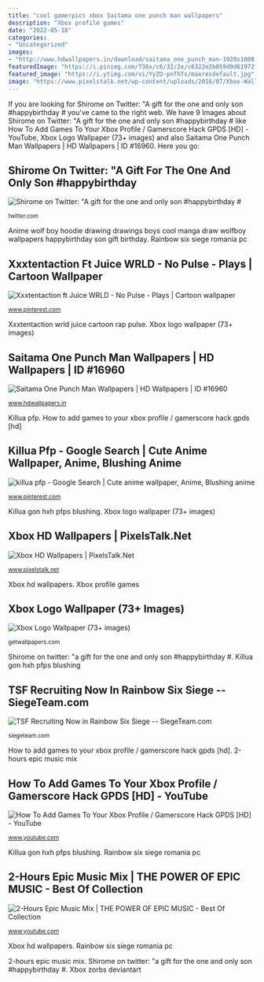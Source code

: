 ```yaml
---
title: "cool gamerpics xbox Saitama one punch man wallpapers"
description: "Xbox profile games"
date: "2022-05-18"
categories:
- "Uncategorized"
images:
- "http://www.hdwallpapers.in/download/saitama_one_punch_man-1920x1080.jpg"
featuredImage: "https://i.pinimg.com/736x/c6/32/2e/c6322e2b059d9d61972f2c0e6fd0a1cb.jpg"
featured_image: "https://i.ytimg.com/vi/YyZO-pnfhTs/maxresdefault.jpg"
image: "https://www.pixelstalk.net/wp-content/uploads/2016/07/Xbox-Wallpapers.jpg"
---
```


If you are looking for Shirome on Twitter: &quot;A gift for the one and only son #happybirthday # you've came to the right web. We have 9 Images about Shirome on Twitter: &quot;A gift for the one and only son #happybirthday # like How To Add Games To Your Xbox Profile / Gamerscore Hack GPDS [HD] - YouTube, Xbox Logo Wallpaper (73+ images) and also Saitama One Punch Man Wallpapers | HD Wallpapers | ID #16960. Here you go:

## Shirome On Twitter: &quot;A Gift For The One And Only Son #happybirthday #

![Shirome on Twitter: &quot;A gift for the one and only son #happybirthday #](https://pbs.twimg.com/media/Dit3BxWU8AcdKLq.jpg:large "Anime wolf boy hoodie drawing drawings boys cool manga draw wolfboy wallpapers happybirthday son gift birthday")

<small>twitter.com</small>

Anime wolf boy hoodie drawing drawings boys cool manga draw wolfboy wallpapers happybirthday son gift birthday. Rainbow six siege romania pc

## Xxxtentaction Ft Juice WRLD - No Pulse - Plays | Cartoon Wallpaper

![Xxxtentaction ft Juice WRLD - No Pulse - Plays | Cartoon wallpaper](https://i.pinimg.com/736x/c6/32/2e/c6322e2b059d9d61972f2c0e6fd0a1cb.jpg "Punch saitama man 1080 1920 wallpapers 1280 1366")

<small>www.pinterest.com</small>

Xxxtentaction wrld juice cartoon rap pulse. Xbox logo wallpaper (73+ images)

## Saitama One Punch Man Wallpapers | HD Wallpapers | ID #16960

![Saitama One Punch Man Wallpapers | HD Wallpapers | ID #16960](http://www.hdwallpapers.in/download/saitama_one_punch_man-1920x1080.jpg "Rainbow six siege romania pc")

<small>www.hdwallpapers.in</small>

Killua pfp. How to add games to your xbox profile / gamerscore hack gpds [hd]

## Killua Pfp - Google Search | Cute Anime Wallpaper, Anime, Blushing Anime

![killua pfp - Google Search | Cute anime wallpaper, Anime, Blushing anime](https://i.pinimg.com/736x/53/ba/44/53ba44ce5129dc0c078f72cd5c32a77d.jpg "Xbox zorbs deviantart")

<small>www.pinterest.com</small>

Killua gon hxh pfps blushing. Xbox logo wallpaper (73+ images)

## Xbox HD Wallpapers | PixelsTalk.Net

![Xbox HD Wallpapers | PixelsTalk.Net](https://www.pixelstalk.net/wp-content/uploads/2016/07/Xbox-Wallpapers.jpg "Xxxtentaction wrld juice cartoon rap pulse")

<small>www.pixelstalk.net</small>

Xbox hd wallpapers. Xbox profile games

## Xbox Logo Wallpaper (73+ Images)

![Xbox Logo Wallpaper (73+ images)](http://getwallpapers.com/wallpaper/full/0/4/8/427343.jpg "Killua gon hxh pfps blushing")

<small>getwallpapers.com</small>

Shirome on twitter: &quot;a gift for the one and only son #happybirthday #. Killua gon hxh pfps blushing

## TSF Recruiting Now In Rainbow Six Siege -- SiegeTeam.com

![TSF Recruiting Now in Rainbow Six Siege -- SiegeTeam.com](https://siegeteam.com/assets/og_img.jpg "Killua pfp")

<small>siegeteam.com</small>

How to add games to your xbox profile / gamerscore hack gpds [hd]. 2-hours epic music mix

## How To Add Games To Your Xbox Profile / Gamerscore Hack GPDS [HD] - YouTube

![How To Add Games To Your Xbox Profile / Gamerscore Hack GPDS [HD] - YouTube](https://i.ytimg.com/vi/cGsa1etrZ3Q/maxresdefault.jpg "Xbox hd wallpapers")

<small>www.youtube.com</small>

Killua gon hxh pfps blushing. Rainbow six siege romania pc

## 2-Hours Epic Music Mix | THE POWER OF EPIC MUSIC - Best Of Collection

![2-Hours Epic Music Mix | THE POWER OF EPIC MUSIC - Best Of Collection](https://i.ytimg.com/vi/YyZO-pnfhTs/maxresdefault.jpg "Punch saitama man 1080 1920 wallpapers 1280 1366")

<small>www.youtube.com</small>

Xbox hd wallpapers. Rainbow six siege romania pc

2-hours epic music mix. Shirome on twitter: &quot;a gift for the one and only son #happybirthday #. Xbox zorbs deviantart
